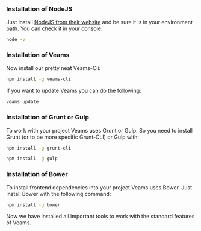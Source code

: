 ### Installation of NodeJS

Just install [NodeJS from their website](http://nodejs.org) and be sure it is in your environment path. You can check it in your console:

``` bash
node -v
```

### Installation of Veams
Now install our pretty neat Veams-Cli:

``` bash
npm install -g veams-cli
```

If you want to update Veams you can do the following:

``` bash
veams update
```

### Installation of Grunt or Gulp

To work with your project Veams uses Grunt or Gulp. So you need to install Grunt (or to be more specific Grunt-CLI) or Gulp with:

``` bash
npm install -g grunt-cli
```

``` bash
npm install -g gulp
```

### Installation of Bower

To install frontend dependencies into your project Veams uses Bower. Just install Bower with the following command:

``` bash
npm install -g bower
```

Now we have installed all important tools to work with the standard features of Veams.
